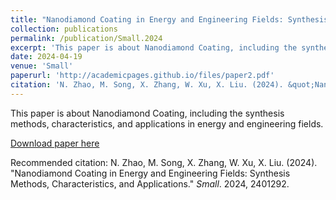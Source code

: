 ```yaml
---
title: "Nanodiamond Coating in Energy and Engineering Fields: Synthesis Methods, Characteristics, and Applications"
collection: publications
permalink: /publication/Small.2024
excerpt: 'This paper is about Nanodiamond Coating, including the synthesis methods, characteristics, and applications in energy and engineering fields.'
date: 2024-04-19
venue: 'Small'
paperurl: 'http://academicpages.github.io/files/paper2.pdf'
citation: 'N. Zhao, M. Song, X. Zhang, W. Xu, X. Liu. (2024). &quot;Nanodiamond Coating in Energy and Engineering Fields: Synthesis Methods, Characteristics, and Applications.&quot; <i>Small</i>. 2024, 2401292.'
---
```

This paper is about Nanodiamond Coating, including the synthesis methods, characteristics, and applications in energy and engineering fields.

[Download paper here](http://academicpages.github.io/files/Small.2024.pdf)

Recommended citation: N. Zhao, M. Song, X. Zhang, W. Xu, X. Liu. (2024). "Nanodiamond Coating in Energy and Engineering Fields: Synthesis Methods, Characteristics, and Applications." <i>Small</i>. 2024, 2401292.
